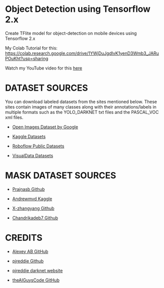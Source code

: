 # Object Detection using Tensorflow 2.x
Create TFlite model for object-detection on mobile devices using Tensorflow 2.x

My Colab Tutorial for this:
https://colab.research.google.com/drive/1YWjDuJgdIvK1yenD3Wmb3_JARuPOuKht?usp=sharing

Watch my YouTube video for this [here](https://www.youtube.com)



# **DATASET SOURCES**

You can download labeled datasets from the sites mentioned below. These sites contain images of many classes along with their annotations/labels in multiple formats such as the YOLO_DARKNET txt files and the PASCAL_VOC xml files.

*   [Open Images Dataset by Google](https://storage.googleapis.com/openimages/web/index.html)

*   [Kaggle Datasets](https://www.kaggle.com/datasets)

*   [Roboflow Public Datasets](https://public.roboflow.com/)

*   [VisualData Datasets](https://www.visualdata.io/discovery)


# **MASK DATASET SOURCES**

*   [Prajnasb Github](https://github.com/prajnasb/observations)

*   [Andrewmvd Kaggle](https://www.kaggle.com/andrewmvd/face-mask-detection)

*   [X-zhangyang Github](https://github.com/X-zhangyang/Real-World-Masked-Face-Dataset)

*   [Chandrikadeb7 Github](https://github.com/chandrikadeb7/Face-Mask-Detection)


# **CREDITS**
 
*    [Alexey AB GitHub ](https://github.com/AlexeyAB/darknet)

*    [pjreddie Github ](https://github.com/pjreddie/darknet)

*    [pjreddie darknet website](https://pjreddie.com/darknet/)

*    [theAIGuysCode GitHub](https://github.com/theAIGuysCode/YOLOv4-Cloud-Tutorial)

